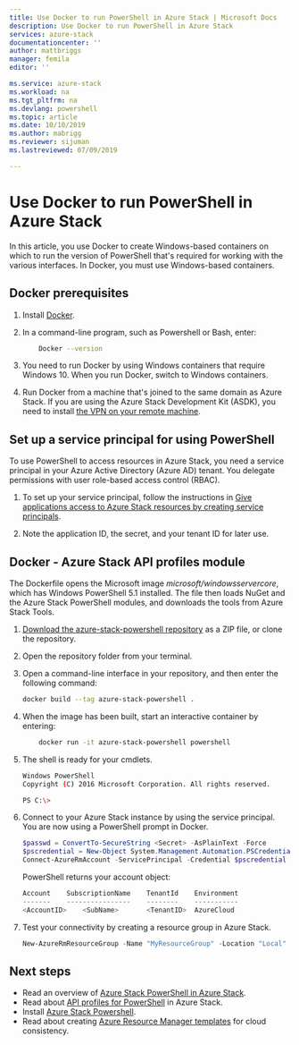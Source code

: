 ```yaml
---
title: Use Docker to run PowerShell in Azure Stack | Microsoft Docs
description: Use Docker to run PowerShell in Azure Stack
services: azure-stack
documentationcenter: ''
author: mattbriggs
manager: femila
editor: ''

ms.service: azure-stack
ms.workload: na
ms.tgt_pltfrm: na
ms.devlang: powershell
ms.topic: article
ms.date: 10/10/2019
ms.author: mabrigg
ms.reviewer: sijuman
ms.lastreviewed: 07/09/2019

---
```

# Use Docker to run PowerShell in Azure Stack

In this article, you use Docker to create Windows-based containers on which to run the version of PowerShell that's required for working with the various interfaces. In Docker, you must use Windows-based containers.

## Docker prerequisites

1. Install [Docker](https://docs.docker.com/install/).

1. In a command-line program, such as Powershell or Bash, enter:

    ```bash
        Docker --version
    ```

1. You need to run Docker by using Windows containers that require Windows 10. When you run Docker, switch to Windows containers.

1. Run Docker from a machine that's joined to the same domain as Azure Stack. If you are using the Azure Stack Development Kit (ASDK), you need to install [the VPN on your remote machine](azure-stack-connect-azure-stack.md#connect-to-azure-stack-with-vpn).

## Set up a service principal for using PowerShell

To use PowerShell to access resources in Azure Stack, you need a service principal in your Azure Active Directory (Azure AD) tenant. You delegate permissions with user role-based access control (RBAC).

1. To set up your service principal, follow the instructions in [Give applications access to Azure Stack resources by creating service principals](azure-stack-create-service-principals.md).

2. Note the application ID, the secret, and your tenant ID for later use.

## Docker - Azure Stack API profiles module

The Dockerfile opens the Microsoft image *microsoft/windowsservercore*, which has Windows PowerShell 5.1 installed. The file then loads NuGet and the Azure Stack PowerShell modules, and downloads the tools from Azure Stack Tools.

1. [Download the azure-stack-powershell repository](https://github.com/mattbriggs/azure-stack-powershell) as a ZIP file, or clone the repository.

2. Open the repository folder from your terminal.

3. Open a command-line interface in your repository, and then enter the following command:

    ```bash  
    docker build --tag azure-stack-powershell .
    ```

4. When the image has been built, start an interactive container by entering:

    ```bash  
        docker run -it azure-stack-powershell powershell
    ```

5. The shell is ready for your cmdlets.

    ```bash
    Windows PowerShell
    Copyright (C) 2016 Microsoft Corporation. All rights reserved.

    PS C:\>
    ```

6. Connect to your Azure Stack instance by using the service principal. You are now using a PowerShell prompt in Docker. 

    ```powershell
    $passwd = ConvertTo-SecureString <Secret> -AsPlainText -Force
    $pscredential = New-Object System.Management.Automation.PSCredential('<ApplicationID>', $passwd)
    Connect-AzureRmAccount -ServicePrincipal -Credential $pscredential -TenantId <TenantID>
    ```

   PowerShell returns your account object:

    ```powershell  
    Account    SubscriptionName    TenantId    Environment
    -------    ----------------    --------    -----------
    <AccountID>    <SubName>       <TenantID>  AzureCloud
    ```

7. Test your connectivity by creating a resource group in Azure Stack.

    ```powershell  
    New-AzureRmResourceGroup -Name "MyResourceGroup" -Location "Local"
    ```

## Next steps

-  Read an overview of [Azure Stack PowerShell in Azure Stack](azure-stack-powershell-overview.md).
- Read about [API profiles for PowerShell](azure-stack-version-profiles.md) in Azure Stack.
- Install [Azure Stack Powershell](../operator/azure-stack-powershell-install.md).
- Read about creating [Azure Resource Manager templates](azure-stack-develop-templates.md) for cloud consistency.
